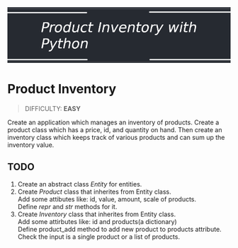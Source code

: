 <img src="./images/product-inventory.png" width="700"/>

# Product Inventory
> DIFFICULTY: **EASY**

Create an application which manages an inventory of products. Create a product class which has a price, id, and quantity on hand. Then create an inventory class which keeps track of various products and can sum up the inventory value.

## TODO

1. Create an abstract class *Entity* for entities.
2. Create *Product* class that inherites from Entity class.  
Add some attibutes like: id, value, amount, scale of products.  
Define *repr* and *str* methods for it.
3. Create *Inventory* class that inherites from Entity class.  
Add some attirbutes like: id and products(a dictionary)  
Define product_add method to add new product to products attribute.  
Check the input is a single product or a list of products.
